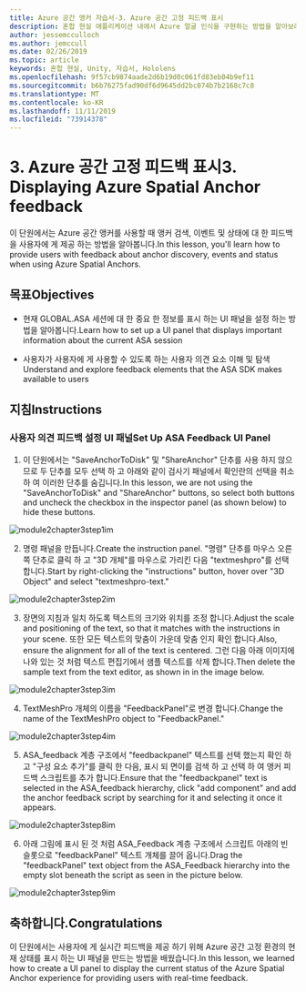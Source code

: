 ```yaml
---
title: Azure 공간 앵커 자습서-3. Azure 공간 고정 피드백 표시
description: 혼합 현실 애플리케이션 내에서 Azure 얼굴 인식을 구현하는 방법을 알아보려면 이 과정을 완료합니다.
author: jessemcculloch
ms.author: jemccull
ms.date: 02/26/2019
ms.topic: article
keywords: 혼합 현실, Unity, 자습서, Hololens
ms.openlocfilehash: 9f57cb9874aade2d6b19d0c061fd83eb04b9ef11
ms.sourcegitcommit: b6b76275fad90df6d9645dd2bc074b7b2168c7c8
ms.translationtype: MT
ms.contentlocale: ko-KR
ms.lasthandoff: 11/11/2019
ms.locfileid: "73914378"
---
```

# <a name="3-displaying-azure-spatial-anchor-feedback"></a><span data-ttu-id="a1128-105">3. Azure 공간 고정 피드백 표시</span><span class="sxs-lookup"><span data-stu-id="a1128-105">3. Displaying Azure Spatial Anchor feedback</span></span>

<span data-ttu-id="a1128-106">이 단원에서는 Azure 공간 앵커를 사용할 때 앵커 검색, 이벤트 및 상태에 대 한 피드백을 사용자에 게 제공 하는 방법을 알아봅니다.</span><span class="sxs-lookup"><span data-stu-id="a1128-106">In this lesson, you'll learn how to provide users with feedback about anchor discovery, events and status when using Azure Spatial Anchors.</span></span>

## <a name="objectives"></a><span data-ttu-id="a1128-107">목표</span><span class="sxs-lookup"><span data-stu-id="a1128-107">Objectives</span></span>

* <span data-ttu-id="a1128-108">현재 GLOBAL.ASA 세션에 대 한 중요 한 정보를 표시 하는 UI 패널을 설정 하는 방법을 알아봅니다.</span><span class="sxs-lookup"><span data-stu-id="a1128-108">Learn how to set up a UI panel that displays important information about the current ASA session</span></span>

* <span data-ttu-id="a1128-109">사용자가 사용자에 게 사용할 수 있도록 하는 사용자 의견 요소 이해 및 탐색</span><span class="sxs-lookup"><span data-stu-id="a1128-109">Understand and explore feedback elements that the ASA SDK makes available to users</span></span>

## <a name="instructions"></a><span data-ttu-id="a1128-110">지침</span><span class="sxs-lookup"><span data-stu-id="a1128-110">Instructions</span></span>

### <a name="set-up-asa-feedback-ui-panel"></a><span data-ttu-id="a1128-111">사용자 의견 피드백 설정 UI 패널</span><span class="sxs-lookup"><span data-stu-id="a1128-111">Set Up ASA Feedback UI Panel</span></span>

1. <span data-ttu-id="a1128-112">이 단원에서는 "SaveAnchorToDisk" 및 "ShareAnchor" 단추를 사용 하지 않으므로 두 단추를 모두 선택 하 고 아래와 같이 검사기 패널에서 확인란의 선택을 취소 하 여 이러한 단추를 숨깁니다.</span><span class="sxs-lookup"><span data-stu-id="a1128-112">In this lesson, we are not using the "SaveAnchorToDisk" and "ShareAnchor" buttons, so select both buttons and uncheck the checkbox in the inspector panel (as shown below) to hide these buttons.</span></span>
   

![module2chapter3step1im](images/module2chapter3step1im.PNG)

2. <span data-ttu-id="a1128-114">명령 패널을 만듭니다.</span><span class="sxs-lookup"><span data-stu-id="a1128-114">Create the instruction panel.</span></span> <span data-ttu-id="a1128-115">"명령" 단추를 마우스 오른쪽 단추로 클릭 하 고 "3D 개체"를 마우스로 가리킨 다음 "textmeshpro"를 선택 합니다.</span><span class="sxs-lookup"><span data-stu-id="a1128-115">Start by right-clicking the "instructions" button, hover over "3D Object" and select "textmeshpro-text."</span></span>

![module2chapter3step2im](images/module2chapter3step2im.PNG)

3. <span data-ttu-id="a1128-117">장면의 지침과 일치 하도록 텍스트의 크기와 위치를 조정 합니다.</span><span class="sxs-lookup"><span data-stu-id="a1128-117">Adjust the scale and positioning of the text, so that it matches with the instructions in your scene.</span></span> <span data-ttu-id="a1128-118">또한 모든 텍스트의 맞춤이 가운데 맞춤 인지 확인 합니다.</span><span class="sxs-lookup"><span data-stu-id="a1128-118">Also, ensure the alignment for all of the text is centered.</span></span> <span data-ttu-id="a1128-119">그런 다음 아래 이미지에 나와 있는 것 처럼 텍스트 편집기에서 샘플 텍스트를 삭제 합니다.</span><span class="sxs-lookup"><span data-stu-id="a1128-119">Then delete the sample text from the text editor, as shown in in the image below.</span></span>

![module2chapter3step3im](images/module2chapter3step3im.PNG)

4. <span data-ttu-id="a1128-121">TextMeshPro 개체의 이름을 "FeedbackPanel"로 변경 합니다.</span><span class="sxs-lookup"><span data-stu-id="a1128-121">Change the name of the TextMeshPro object to "FeedbackPanel."</span></span>
   

![module2chapter3step4im](images/module2chapter3step4im.PNG)

5. <span data-ttu-id="a1128-123">ASA_feedback 계층 구조에서 "feedbackpanel" 텍스트를 선택 했는지 확인 하 고 "구성 요소 추가"를 클릭 한 다음, 표시 되 면이를 검색 하 고 선택 하 여 앵커 피드백 스크립트를 추가 합니다.</span><span class="sxs-lookup"><span data-stu-id="a1128-123">Ensure that the "feedbackpanel" text is selected in the ASA_feedback hierarchy, click "add component" and add the anchor feedback script by searching for it and selecting it once it appears.</span></span> 

![module2chapter3step8im](images/module2chapter3step8im.PNG)

6. <span data-ttu-id="a1128-125">아래 그림에 표시 된 것 처럼 ASA_Feedback 계층 구조에서 스크립트 아래의 빈 슬롯으로 "feedbackPanel" 텍스트 개체를 끌어 옵니다.</span><span class="sxs-lookup"><span data-stu-id="a1128-125">Drag the "feedbackPanel" text object from the ASA_Feedback hierarchy into the empty slot beneath the script as seen in the picture below.</span></span> 

![module2chapter3step9im](images/module2chapter3step9im.PNG)

## <a name="congratulations"></a><span data-ttu-id="a1128-127">축하합니다.</span><span class="sxs-lookup"><span data-stu-id="a1128-127">Congratulations</span></span>

<span data-ttu-id="a1128-128">이 단원에서는 사용자에 게 실시간 피드백을 제공 하기 위해 Azure 공간 고정 환경의 현재 상태를 표시 하는 UI 패널을 만드는 방법을 배웠습니다.</span><span class="sxs-lookup"><span data-stu-id="a1128-128">In this lesson, we learned how to create a UI panel to display the current status of the Azure Spatial Anchor experience for providing users with real-time feedback.</span></span>


